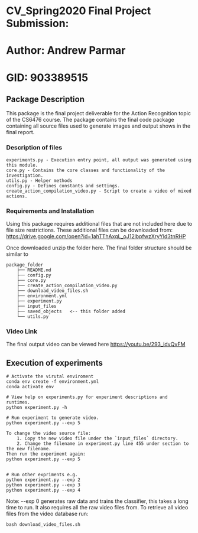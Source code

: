 # CV_Spring2020 Final Project Submission:
# Author: Andrew Parmar
# GID: 903389515

## Package Description
This package is the final project deliverable for the Action Recognition topic of the
CS6476 course. The package contains the final code package containing all source files 
used to generate images and output shows in the final report.


### Description of files

    experiments.py - Execution entry point, all output was generated using this module. 
    core.py - Contains the core classes and functionality of the investigation.
    utils.py - Helper methods
    config.py - Defines constants and settings.
    create_action_compilation_video.py - Script to create a video of mixed actions.
    

### Requirements and Installation

Using this package requires additional files that are not included here due to file size restrictions.
These additional files can be downloaded from:
<https://drive.google.com/open?id=1ahTThAxqL_oJ12lbpfwzXryYld3tnRHP> 

Once downloaded unzip the folder here. The final folder structure should be similar to 

    package_folder
        ├── README.md
        ├── config.py
        ├── core.py
        ├── create_action_compilation_video.py
        ├── download_video_files.sh
        ├── environment.yml
        ├── experiment.py
        ├── input_files
        ├── saved_objects   <-- this folder added
        └── utils.py
 

### Video Link

The final output video can be viewed here <https://youtu.be/293_idvQvFM>


## Execution of experiments

    # Activate the virutal enviroment
    conda env create -f environment.yml
    conda activate env
    
    # View help on experiments.py for experiment descriptions and runtimes.
    python experiment.py -h
    
    # Run experiment to generate video. 
    python experiment.py --exp 5
    
    To change the video source file:
        1. Copy the new video file under the `input_files` directory.
        2. Change the filename in experiment.py line 455 under section to the new filename. 
    Then run the experiment again:
    python experiment.py --exp 5

    
    # Run other expriments e.g.
    python experiment.py --exp 2
    python experiment.py --exp 3
    python experiment.py --exp 4
    
Note: --exp 0 generates raw data and trains the classifier, this takes a long time to run.
It also requires all the raw video files from. To retrieve all video files from the video database run:

    bash download_video_files.sh
